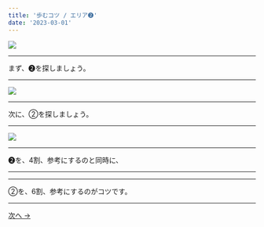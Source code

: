 ```yaml
---
title: '歩むコツ / エリア➋'
date: '2023-03-01'
---
```

![](/images/22.jpg)
***
まず、➋を探しましょう。
***
![](/images/22_n.jpg)
***
次に、②を探しましょう。
***
![](/images/22__n.jpg)
***
➋を、4割、参考にするのと同時に、  
***
***
②を、6割、参考にするのがコツです。
***
[ 次へ → ](/posts/33)
